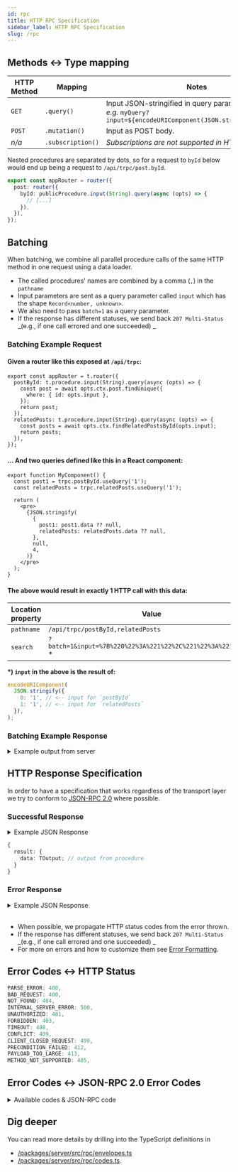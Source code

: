 ```yaml
---
id: rpc
title: HTTP RPC Specification
sidebar_label: HTTP RPC Specification
slug: /rpc
---
```


## Methods <-> Type mapping

| HTTP Method  | Mapping           | Notes                                                                                                          |
| ------------ | ----------------- | -------------------------------------------------------------------------------------------------------------- |
| `GET`        | `.query()`        | Input JSON-stringified in query param.<br/>_e.g._ `myQuery?input=${encodeURIComponent(JSON.stringify(input))}` |
| `POST`       | `.mutation()`     | Input as POST body.                                                                                            |
| <em>n/a</em> | `.subscription()` | <em>Subscriptions are not supported in HTTP transport</em>                                                     |

Nested procedures are separated by dots, so for a request to `byId` below would end up being a request to `/api/trpc/post.byId`.

```ts
export const appRouter = router({
  post: router({
    byId: publicProcedure.input(String).query(async (opts) => {
      // [...]
    }),
  }),
});
```

## Batching

When batching, we combine all parallel procedure calls of the same HTTP method in one request using a data loader.

- The called procedures' names are combined by a comma (`,`) in the `pathname`
- Input parameters are sent as a query parameter called `input` which has the shape `Record<number, unknown>`.
- We also need to pass `batch=1` as a query parameter.
- If the response has different statuses, we send back `207 Multi-Status` _(e.g., if one call errored and one succeeded) _

### Batching Example Request

#### Given a router like this exposed at `/api/trpc`:

```tsx title='server/router.ts'
export const appRouter = t.router({
  postById: t.procedure.input(String).query(async (opts) => {
    const post = await opts.ctx.post.findUnique({
      where: { id: opts.input },
    });
    return post;
  }),
  relatedPosts: t.procedure.input(String).query(async (opts) => {
    const posts = await opts.ctx.findRelatedPostsById(opts.input);
    return posts;
  }),
});
```

#### ... And two queries defined like this in a React component:

```tsx title='MyComponent.tsx'
export function MyComponent() {
  const post1 = trpc.postById.useQuery('1');
  const relatedPosts = trpc.relatedPosts.useQuery('1');

  return (
    <pre>
      {JSON.stringify(
        {
          post1: post1.data ?? null,
          relatedPosts: relatedPosts.data ?? null,
        },
        null,
        4,
      )}
    </pre>
  );
}
```

#### The above would result in exactly 1 HTTP call with this data:

| Location property | Value                                                           |
| ----------------- | --------------------------------------------------------------- |
| `pathname`        | `/api/trpc/postById,relatedPosts`                               |
| `search`          | `?batch=1&input=%7B%220%22%3A%221%22%2C%221%22%3A%221%22%7D` \* |

**\*) `input` in the above is the result of:**

```ts
encodeURIComponent(
  JSON.stringify({
    0: '1', // <-- input for `postById`
    1: '1', // <-- input for `relatedPosts`
  }),
);
```

### Batching Example Response

<details>
  <summary>Example output from server</summary>

```json
[
  // result for `postById`
  {
    "result": {
      "data": {
        "id": "1",
        "title": "Hello tRPC",
        "body": "..."
        // ...
      }
    }
  },
  // result for `relatedPosts`
  {
    "result": {
      "data": [
        /* ... */
      ]
    }
  }
]
```

</details>

## HTTP Response Specification

In order to have a specification that works regardless of the transport layer we try to conform to [JSON-RPC 2.0](https://www.jsonrpc.org/specification) where possible.

### Successful Response

<details><summary>Example JSON Response</summary>

```json
{
  "result": {
    "data": {
      "id": "1",
      "title": "Hello tRPC",
      "body": "..."
    }
  }
}
```

</details>

```ts
{
  result: {
    data: TOutput; // output from procedure
  }
}
```

### Error Response

<details><summary>Example JSON Response</summary>

```json
[
  {
    "error": {
      "json": {
        "message": "Something went wrong",
        "code": -32600, // JSON-RPC 2.0 code
        "data": {
          // Extra, customizable, meta data
          "code": "INTERNAL_SERVER_ERROR",
          "httpStatus": 500,
          "stack": "...",
          "path": "post.add"
        }
      }
    }
  }
]
```

</details>
<br/>

- When possible, we propagate HTTP status codes from the error thrown.
- If the response has different statuses, we send back `207 Multi-Status` _(e.g., if one call errored and one succeeded) _
- For more on errors and how to customize them see [Error Formatting](../server/error-formatting.md).

## Error Codes <-> HTTP Status

```ts
PARSE_ERROR: 400,
BAD_REQUEST: 400,
NOT_FOUND: 404,
INTERNAL_SERVER_ERROR: 500,
UNAUTHORIZED: 401,
FORBIDDEN: 403,
TIMEOUT: 408,
CONFLICT: 409,
CLIENT_CLOSED_REQUEST: 499,
PRECONDITION_FAILED: 412,
PAYLOAD_TOO_LARGE: 413,
METHOD_NOT_SUPPORTED: 405,
```

## Error Codes <-> JSON-RPC 2.0 Error Codes

<details><summary>Available codes & JSON-RPC code</summary>

```ts
/**
 * JSON-RPC 2.0 Error codes
 *
 * `-32000` to `-32099` are reserved for implementation-defined server-errors.
 * For tRPC we're copying the last digits of HTTP 4XX errors.
 */
export const TRPC_ERROR_CODES_BY_KEY = {
  /**
   * Invalid JSON was received by the server.
   * An error occurred on the server while parsing the JSON text.
   */
  PARSE_ERROR: -32700,
  /**
   * The JSON sent is not a valid Request object.
   */
  BAD_REQUEST: -32600, // 400
  /**
   * Internal JSON-RPC error.
   */
  INTERNAL_SERVER_ERROR: -32603,
  // Implementation specific errors
  UNAUTHORIZED: -32001, // 401
  FORBIDDEN: -32003, // 403
  NOT_FOUND: -32004, // 404
  METHOD_NOT_SUPPORTED: -32005, // 405
  TIMEOUT: -32008, // 408
  CONFLICT: -32009, // 409
  PRECONDITION_FAILED: -32012, // 412
  PAYLOAD_TOO_LARGE: -32013, // 413
  CLIENT_CLOSED_REQUEST: -32099, // 499
} as const;
```

</details>

## Dig deeper

You can read more details by drilling into the TypeScript definitions in

- [/packages/server/src/rpc/envelopes.ts](https://github.com/trpc/trpc/tree/main/packages/server/src/rpc/envelopes.ts)
- [/packages/server/src/rpc/codes.ts](https://github.com/trpc/trpc/tree/main/packages/server/src/rpc/codes.ts).
